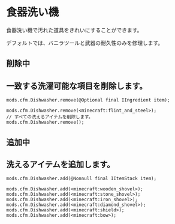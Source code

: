 # 食器洗い機

食器洗い機で汚れた道具をきれいにすることができます。

デフォルトでは、バニラツールと武器の耐久性のみを修理します。

## 削除中

## 一致する洗濯可能な項目を削除します。

```zenscript
mods.cfm.Dishwasher.remove(@Optional final IIngredient item);

mods.cfm.Dishwasher.remove(<minecraft:flint_and_steel>);
// すべての洗えるアイテムを削除します。
mods.cfm.Dishwasher.remove();
```

## 追加中

## 洗えるアイテムを追加します。

```zenscript
mods.cfm.Dishwasher.add(@Nonnull final IItemStack item);

mods.cfm.Dishwasher.add(<minecraft:wooden_shovel>);
mods.cfm.Dishwasher.add(<minecraft:stone_shovel>);
mods.cfm.Dishwasher.add(<minecraft:iron_shovel>);
mods.cfm.Dishwasher.add(<minecraft:diamond_shovel>);
mods.cfm.Dishwasher.add(<minecraft:shield>);
mods.cfm.Dishwasher.add(<minecraft:bow>);
```